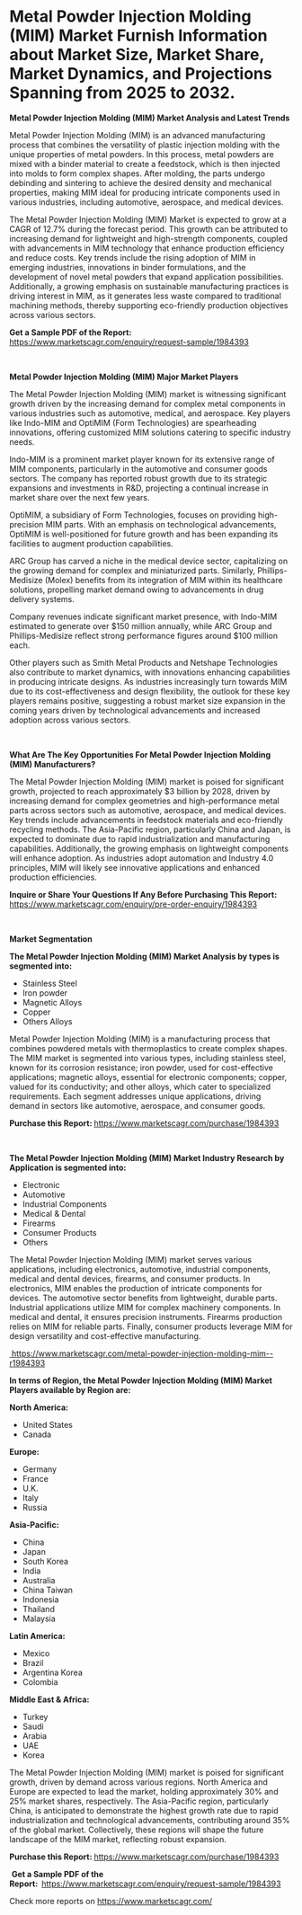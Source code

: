 <p><h1>Metal Powder Injection Molding (MIM) Market Furnish Information about Market Size, Market Share, Market Dynamics, and Projections Spanning from 2025 to 2032.</h1></p><p><strong>Metal Powder Injection Molding (MIM) Market Analysis and Latest Trends</strong></p>
<p><p>Metal Powder Injection Molding (MIM) is an advanced manufacturing process that combines the versatility of plastic injection molding with the unique properties of metal powders. In this process, metal powders are mixed with a binder material to create a feedstock, which is then injected into molds to form complex shapes. After molding, the parts undergo debinding and sintering to achieve the desired density and mechanical properties, making MIM ideal for producing intricate components used in various industries, including automotive, aerospace, and medical devices.</p><p>The Metal Powder Injection Molding (MIM) Market is expected to grow at a CAGR of 12.7% during the forecast period. This growth can be attributed to increasing demand for lightweight and high-strength components, coupled with advancements in MIM technology that enhance production efficiency and reduce costs. Key trends include the rising adoption of MIM in emerging industries, innovations in binder formulations, and the development of novel metal powders that expand application possibilities. Additionally, a growing emphasis on sustainable manufacturing practices is driving interest in MIM, as it generates less waste compared to traditional machining methods, thereby supporting eco-friendly production objectives across various sectors.</p></p>
<p><strong>Get a Sample PDF of the Report:&nbsp;</strong> <a href="https://www.marketscagr.com/enquiry/request-sample/1984393?utm_campaign=2471&utm_medium=2&utm_source=Github&utm_content=ia&utm_term=02032025&utm_id=metal-powder-injection-molding-mim">https://www.marketscagr.com/enquiry/request-sample/1984393</a></p>
<p>&nbsp;</p>
<p><strong>Metal Powder Injection Molding (MIM) Major Market Players</strong></p>
<p><p>The Metal Powder Injection Molding (MIM) market is witnessing significant growth driven by the increasing demand for complex metal components in various industries such as automotive, medical, and aerospace. Key players like Indo-MIM and OptiMIM (Form Technologies) are spearheading innovations, offering customized MIM solutions catering to specific industry needs.</p><p>Indo-MIM is a prominent market player known for its extensive range of MIM components, particularly in the automotive and consumer goods sectors. The company has reported robust growth due to its strategic expansions and investments in R&D, projecting a continual increase in market share over the next few years. </p><p>OptiMIM, a subsidiary of Form Technologies, focuses on providing high-precision MIM parts. With an emphasis on technological advancements, OptiMIM is well-positioned for future growth and has been expanding its facilities to augment production capabilities.</p><p>ARC Group has carved a niche in the medical device sector, capitalizing on the growing demand for complex and miniaturized parts. Similarly, Phillips-Medisize (Molex) benefits from its integration of MIM within its healthcare solutions, propelling market demand owing to advancements in drug delivery systems. </p><p>Company revenues indicate significant market presence, with Indo-MIM estimated to generate over $150 million annually, while ARC Group and Phillips-Medisize reflect strong performance figures around $100 million each.</p><p>Other players such as Smith Metal Products and Netshape Technologies also contribute to market dynamics, with innovations enhancing capabilities in producing intricate designs. As industries increasingly turn towards MIM due to its cost-effectiveness and design flexibility, the outlook for these key players remains positive, suggesting a robust market size expansion in the coming years driven by technological advancements and increased adoption across various sectors.</p></p>
<p>&nbsp;</p>
<p><strong>What Are The Key Opportunities For Metal Powder Injection Molding (MIM) Manufacturers?</strong></p>
<p><p>The Metal Powder Injection Molding (MIM) market is poised for significant growth, projected to reach approximately $3 billion by 2028, driven by increasing demand for complex geometries and high-performance metal parts across sectors such as automotive, aerospace, and medical devices. Key trends include advancements in feedstock materials and eco-friendly recycling methods. The Asia-Pacific region, particularly China and Japan, is expected to dominate due to rapid industrialization and manufacturing capabilities. Additionally, the growing emphasis on lightweight components will enhance adoption. As industries adopt automation and Industry 4.0 principles, MIM will likely see innovative applications and enhanced production efficiencies.</p></p>
<p><strong>Inquire or Share Your Questions If Any Before Purchasing This Report:</strong> <a href="https://www.marketscagr.com/enquiry/pre-order-enquiry/1984393?utm_campaign=2471&utm_medium=2&utm_source=Github&utm_content=ia&utm_term=02032025&utm_id=metal-powder-injection-molding-mim">https://www.marketscagr.com/enquiry/pre-order-enquiry/1984393</a></p>
<p>&nbsp;</p>
<p><strong>Market Segmentation</strong></p>
<p><strong>The Metal Powder Injection Molding (MIM) Market Analysis by types is segmented into:</strong></p>
<p><ul><li>Stainless Steel</li><li>Iron powder</li><li>Magnetic Alloys</li><li>Copper</li><li>Others Alloys</li></ul></p>
<p><p>Metal Powder Injection Molding (MIM) is a manufacturing process that combines powdered metals with thermoplastics to create complex shapes. The MIM market is segmented into various types, including stainless steel, known for its corrosion resistance; iron powder, used for cost-effective applications; magnetic alloys, essential for electronic components; copper, valued for its conductivity; and other alloys, which cater to specialized requirements. Each segment addresses unique applications, driving demand in sectors like automotive, aerospace, and consumer goods.</p></p>
<p><strong>Purchase this Report:&nbsp;</strong><a href="https://www.marketscagr.com/purchase/1984393?utm_campaign=2471&utm_medium=2&utm_source=Github&utm_content=ia&utm_term=02032025&utm_id=metal-powder-injection-molding-mim">https://www.marketscagr.com/purchase/1984393</a></p>
<p>&nbsp;</p>
<p><strong>The Metal Powder Injection Molding (MIM) Market Industry Research by Application is segmented into:</strong></p>
<p><ul><li>Electronic</li><li>Automotive</li><li>Industrial Components</li><li>Medical & Dental</li><li>Firearms</li><li>Consumer Products</li><li>Others</li></ul></p>
<p><p>The Metal Powder Injection Molding (MIM) market serves various applications, including electronics, automotive, industrial components, medical and dental devices, firearms, and consumer products. In electronics, MIM enables the production of intricate components for devices. The automotive sector benefits from lightweight, durable parts. Industrial applications utilize MIM for complex machinery components. In medical and dental, it ensures precision instruments. Firearms production relies on MIM for reliable parts. Finally, consumer products leverage MIM for design versatility and cost-effective manufacturing.</p></p>
<p><a href="https://www.marketscagr.com/metal-powder-injection-molding-mim--r1984393?utm_campaign=2471&utm_medium=2&utm_source=Github&utm_content=ia&utm_term=02032025&utm_id=metal-powder-injection-molding-mim">&nbsp;https://www.marketscagr.com/metal-powder-injection-molding-mim--r1984393</a></p>
<p><strong>In terms of Region, the Metal Powder Injection Molding (MIM) Market Players available by Region are:</strong></p>
<p>
    <p> <strong> North America: </strong>
        <ul>
            <li>United States</li>
            <li>Canada</li>
        </ul>
        </p> 
    <p> <strong> Europe: </strong>
        <ul>
            <li>Germany</li>
            <li>France</li>
            <li>U.K.</li>
            <li>Italy</li>
            <li>Russia</li>
        </ul>
        </p> 
    <p> <strong> Asia-Pacific: </strong>
        <ul>
            <li>China</li>
            <li>Japan</li>
            <li>South Korea</li>
            <li>India</li>
            <li>Australia</li>
            <li>China Taiwan</li>
            <li>Indonesia</li>
            <li>Thailand</li>
            <li>Malaysia</li>
        </ul>
        </p> 
    <p> <strong> Latin America: </strong>
        <ul>
            <li>Mexico</li>
            <li>Brazil</li>
            <li>Argentina Korea</li>
            <li>Colombia</li>
        </ul>
        </p> 
    <p> <strong> Middle East & Africa: </strong>
        <ul>
            <li>Turkey</li>
            <li>Saudi</li>
            <li>Arabia</li>
            <li>UAE</li>
            <li>Korea</li>
        </ul>
    </p>
    </p>
<p><p>The Metal Powder Injection Molding (MIM) market is poised for significant growth, driven by demand across various regions. North America and Europe are expected to lead the market, holding approximately 30% and 25% market shares, respectively. The Asia-Pacific region, particularly China, is anticipated to demonstrate the highest growth rate due to rapid industrialization and technological advancements, contributing around 35% of the global market. Collectively, these regions will shape the future landscape of the MIM market, reflecting robust expansion.</p></p>
<p><strong>Purchase this Report: </strong><a href="https://www.marketscagr.com/purchase/1984393?utm_campaign=2471&utm_medium=2&utm_source=Github&utm_content=ia&utm_term=02032025&utm_id=metal-powder-injection-molding-mim">https://www.marketscagr.com/purchase/1984393</a></p>
<p>&nbsp;<strong>Get a Sample PDF of the Report:&nbsp;&nbsp;</strong><a href="https://www.marketscagr.com/enquiry/request-sample/1984393?utm_campaign=2471&utm_medium=2&utm_source=Github&utm_content=ia&utm_term=02032025&utm_id=metal-powder-injection-molding-mim">https://www.marketscagr.com/enquiry/request-sample/1984393</a></p>
<p><strong></strong></p>
<p>Check more reports on <a href="https://www.marketscagr.com/?utm_campaign=2471&utm_medium=2&utm_source=Github&utm_content=ia&utm_term=02032025&utm_id=metal-powder-injection-molding-mim">https://www.marketscagr.com/</a></p>